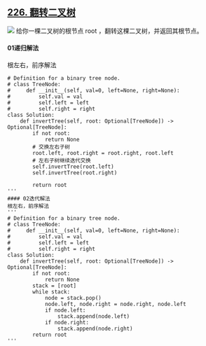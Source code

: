 
## [226. 翻转二叉树](https://leetcode.cn/problems/invert-binary-tree/description/)
![](https://assets.leetcode.com/uploads/2021/03/14/invert1-tree.jpg)
给你一棵二叉树的根节点 root ，翻转这棵二叉树，并返回其根节点。
#### 01递归解法
根左右，前序解法
```
# Definition for a binary tree node.
# class TreeNode:
#     def __init__(self, val=0, left=None, right=None):
#         self.val = val
#         self.left = left
#         self.right = right
class Solution:
    def invertTree(self, root: Optional[TreeNode]) -> Optional[TreeNode]:
        if not root:
            return None
        # 交换左右子树
        root.left, root.right = root.right, root.left
        # 左右子树继续迭代交换
        self.invertTree(root.left)
        self.invertTree(root.right)

        return root
'''
#### 02迭代解法
根左右，前序解法
'''
# Definition for a binary tree node.
# class TreeNode:
#     def __init__(self, val=0, left=None, right=None):
#         self.val = val
#         self.left = left
#         self.right = right
class Solution:
    def invertTree(self, root: Optional[TreeNode]) -> Optional[TreeNode]:
        if not root:
            return None
        stack = [root]
        while stack:
            node = stack.pop()
            node.left, node.right = node.right, node.left
            if node.left:
                stack.append(node.left)
            if node.right:
                stack.append(node.right)
        return root
'''
